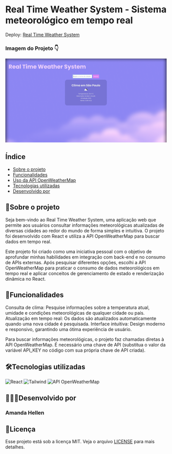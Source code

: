 # Real Time Weather System - Sistema meteorológico em tempo real

Deploy: [Real Time Weather System](https://real-time-weather-system-cjg4.vercel.app/)

### Imagem do Projeto 👇

![Imagem do projeto](./real-time-weather-system/public/real-time-weather-system%20.png)

## Índice

- <a href="#sobre-o-projeto">Sobre o projeto</a>
- <a href="#funcionalidades">Funcionalidades</a>
- <a href="#uso-da-api-openweathermap">Uso da API OpenWeatherMap</a>
- <a href="#tecnologias-utilizadas">Tecnologias utilizadas</a>
- <a href="#desenvolvido-por"> Desenvolvido por</a>

## 📝Sobre o projeto

Seja bem-vindo ao Real Time Weather System, uma aplicação web que permite aos usuários consultar informações meteorológicas atualizadas de diversas cidades ao redor do mundo de forma simples e intuitiva. O projeto foi desenvolvido com React e utiliza a API OpenWeatherMap para buscar dados em tempo real.

Este projeto foi criado como uma iniciativa pessoal com o objetivo de aprofundar minhas habilidades em integração com back-end e no consumo de APIs externas. Após pesquisar diferentes opções, escolhi a API OpenWeatherMap para praticar o consumo de dados meteorológicos em tempo real e aplicar conceitos de gerenciamento de estado e renderização dinâmica no React.

## 🚀Funcionalidades

Consulta de clima: Pesquise informações sobre a temperatura atual, umidade e condições meteorológicas de qualquer cidade ou país.
Atualização em tempo real: Os dados são atualizados automaticamente quando uma nova cidade é pesquisada.
Interface intuitiva: Design moderno e responsivo, garantindo uma ótima experiência de usuário.

Para buscar informações meteorológicas, o projeto faz chamadas diretas à API OpenWeatherMap.
É necessário uma chave de API (substitua o valor da variável API_KEY no código com sua própria chave de API criada).

## 🛠Tecnologias utilizadas

<div>
<img alt="React" height="50" width="60" src="https://cdn.jsdelivr.net/gh/devicons/devicon@latest/icons/react/react-original.svg"
>
<img alt="Tailwind" height="50" width="60" src="https://cdn.jsdelivr.net/gh/devicons/devicon@latest/icons/tailwindcss/tailwindcss-original.svg">
<img alt="API OpenWeatherMap" height="50" src="https://openweathermap.org/themes/openweathermap/assets/img/logo_white_cropped.png">
</div>

## 👩🏽‍💻Desenvolvido por

### Amanda Hellen

## 📌Licença

Esse projeto está sob a licença MIT. Veja o arquivo [LICENSE](LICENSE) para mais detalhes.
